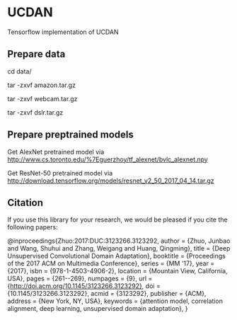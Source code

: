# UCDAN
Tensorflow implementation of UCDAN

## Prepare data 
cd data/

tar -zxvf amazon.tar.gz

tar -zxvf webcam.tar.gz

tar -zxvf dslr.tar.gz

## Prepare preptrained models
Get AlexNet pretrained model via http://www.cs.toronto.edu/%7Eguerzhoy/tf_alexnet/bvlc_alexnet.npy

Get ResNet-50 pretrained model via http://download.tensorflow.org/models/resnet_v2_50_2017_04_14.tar.gz

## Citation
If you use this library for your research, we would be pleased if you cite the following papers:

@inproceedings{Zhuo:2017:DUC:3123266.3123292,
 author = {Zhuo, Junbao and Wang, Shuhui and Zhang, Weigang and Huang, Qingming},
 title = {Deep Unsupervised Convolutional Domain Adaptation},
 booktitle = {Proceedings of the 2017 ACM on Multimedia Conference},
 series = {MM '17},
 year = {2017},
 isbn = {978-1-4503-4906-2},
 location = {Mountain View, California, USA},
 pages = {261--269},
 numpages = {9},
 url = {http://doi.acm.org/10.1145/3123266.3123292},
 doi = {10.1145/3123266.3123292},
 acmid = {3123292},
 publisher = {ACM},
 address = {New York, NY, USA},
 keywords = {attention model, correlation alignment, deep learning, unsupervised domain adaptation},
} 
